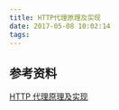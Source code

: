 ```yaml
---
title: HTTP代理原理及实现
date: 2017-05-08 10:02:14
tags:
---
```



## 参考资料

[HTTP 代理原理及实现](https://imququ.com/post/web-proxy.html)

